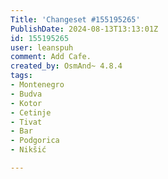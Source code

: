 ```yaml
---
Title: 'Changeset #155195265'
PublishDate: 2024-08-13T13:13:01Z
id: 155195265
user: leanspuh
comment: Add Cafe.
created_by: OsmAnd~ 4.8.4
tags:
- Montenegro
- Budva
- Kotor
- Cetinje
- Tivat
- Bar
- Podgorica
- Nikšić

---
```

